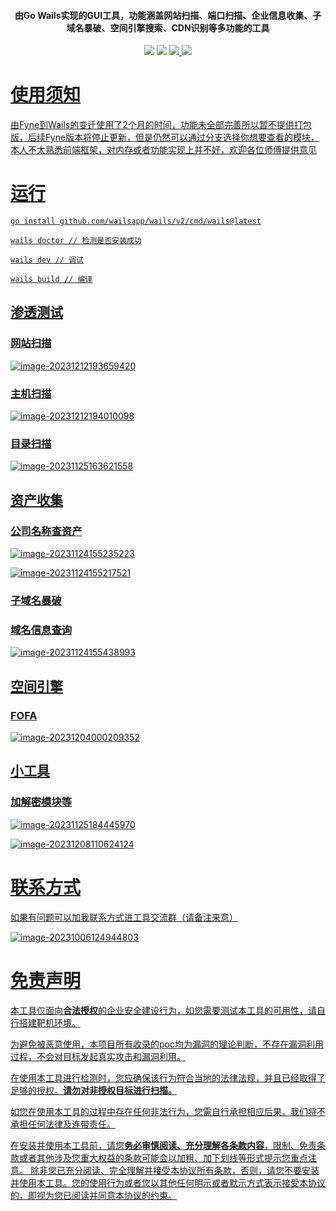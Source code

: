 <h4 align="center">由Go Wails实现的GUI工具，功能涵盖网站扫描、端口扫描、企业信息收集、子域名暴破、空间引擎搜索、CDN识别等多功能的工具</h4>

<p align="center">
<img src="https://img.shields.io/github/go-mod/go-version/qiwentaidi/Slack?filename=go.mod">
<img src="https://img.shields.io/badge/wails-v2.6-blue">
<a href="https://github.com/qiwentaidi/Slack/releases/"><img src="https://img.shields.io/github/v/release/qiwentaidi/Slack">
<a href="https://github.com/qiwentaidi/Slack/releases/"><img src="https://img.shields.io/github/downloads/qiwentaidi/Slack/total">
</p>



# 使用须知

由Fyne到Wails的变迁使用了2个月的时间，功能未全部完善所以暂不提供打包版，后续Fyne版本将停止更新，但是仍然可以通过分支选择你想要查看的模块，本人不太熟悉前端框架，对内存或者功能实现上并不好，欢迎各位师傅提供意见

# 运行

```shell
go install github.com/wailsapp/wails/v2/cmd/wails@latest

wails doctor // 检测是否安装成功

wails dev // 调试

wails build // 编译
```

## 渗透测试

### 网站扫描

![image-20231212193659420](assets/image-20231212193659420.png)

### 主机扫描

![image-20231212194010098](assets/image-20231212194010098.png)

### 目录扫描

![image-20231125163621558](assets/image-20231125163621558.png)

## 资产收集

### 公司名称查资产

![image-20231124155235223](assets/image-20231124155235223.png)

![image-20231124155217521](assets/image-20231124155217521.png)

### 子域名暴破

### 域名信息查询

![image-20231124155438993](assets/image-20231124155438993.png)

## 空间引擎

### FOFA

![image-20231204000209352](assets/image-20231204000209352.png)

## 小工具

### 加解密模块等

![image-20231125184445970](assets/image-20231125184445970.png)

![image-20231208110624124](assets/image-20231208110624124.png)

# 联系方式

如果有问题可以加我联系方式进工具交流群（请备注来意）

![image-20231006124944803](assets/image-20231006124944803.png)

# 免责声明

本工具仅面向**合法授权**的企业安全建设行为，如您需要测试本工具的可用性，请自行搭建靶机环境。

为避免被恶意使用，本项目所有收录的poc均为漏洞的理论判断，不存在漏洞利用过程，不会对目标发起真实攻击和漏洞利用。

在使用本工具进行检测时，您应确保该行为符合当地的法律法规，并且已经取得了足够的授权。**请勿对非授权目标进行扫描。**

如您在使用本工具的过程中存在任何非法行为，您需自行承担相应后果，我们将不承担任何法律及连带责任。

在安装并使用本工具前，请您**务必审慎阅读、充分理解各条款内容**，限制、免责条款或者其他涉及您重大权益的条款可能会以加粗、加下划线等形式提示您重点注意。 除非您已充分阅读、完全理解并接受本协议所有条款，否则，请您不要安装并使用本工具。您的使用行为或者您以其他任何明示或者默示方式表示接受本协议的，即视为您已阅读并同意本协议的约束。
